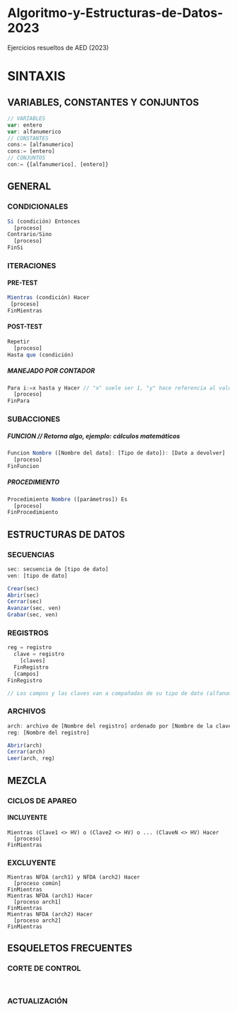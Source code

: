 # Algoritmo-y-Estructuras-de-Datos-2023
Ejercicios resueltos de AED (2023)

# SINTAXIS

## VARIABLES, CONSTANTES Y CONJUNTOS
```js
// VARIABLES
var: entero
var: alfanumerico
// CONSTANTES
cons:= [alfanumerico]
cons:= [entero]
// CONJUNTOS
con:= {[alfanumerico], [entero]}
```

## GENERAL

  ### CONDICIONALES
  ```js
  Si (condición) Entonces
    [proceso]
  Contrario/Sino
    [proceso]
  FinSi
  ```
  
  ### ITERACIONES
  #### PRE-TEST
  ```js
  Mientras (condición) Hacer
   [proceso]
  FinMientras
  ```
  #### POST-TEST
  ```js
  Repetir
    [proceso]
  Hasta que (condición)
  ```
  ##### MANEJADO POR CONTADOR
  ```js
  Para i:=x hasta y Hacer // "x" suele ser 1, "y" hace referencia al valor maximo de iteraciones
    [proceso]
  FinPara
  ```
  
  ### SUBACCIONES
  ##### FUNCION // Retorna algo, ejemplo: cálculos matemáticos
  ```js
  Funcion Nombre ([Nombre del dato]: [Tipo de dato]): [Dato a devolver]
    [proceso]
  FinFuncion
  ```
  ##### PROCEDIMIENTO
  ```js
  Procedimiento Nombre ([parámetros]) Es
    [proceso]
  FinProcedimiento
  ```
  
## ESTRUCTURAS DE DATOS

  ### SECUENCIAS
  ```js
  sec: secuencia de [tipo de dato]
  ven: [tipo de dato]

  Crear(sec)
  Abrir(sec)
  Cerrar(sec)
  Avanzar(sec, ven)
  Grabar(sec, ven)
  ```
  ### REGISTROS
  ```js
  reg = registro
    clave = registro
      [claves]
    FinRegistro
    [campos]
  FinRegistro

  // Los campos y las claves van a compañadas de su tipo de dato (alfanumerico, numerico, booleano o conjunto) y de la cantidad, ejemplo: Clave: AN(2) --> "H1".
  ```
  ### ARCHIVOS 
  ```js
  arch: archivo de [Nombre del registro] ordenado por [Nombre de la clave]
  reg: [Nombre del registro]

  Abrir(arch)
  Cerrar(arch)
  Leer(arch, reg)
  ```
## MEZCLA

  ### CICLOS DE APAREO
  #### INCLUYENTE
  ```JS
  Mientras (Clave1 <> HV) o (Clave2 <> HV) o ... (ClaveN <> HV) Hacer  
    [proceso]
  FinMientras
  ```
  ### EXCLUYENTE
  ```JS
  Mientras NFDA (arch1) y NFDA (arch2) Hacer
    [proceso común]
  FinMientras
  Mientras NFDA (arch1) Hacer
    [proceso arch1]       
  FinMientras
  Mientras NFDA (arch2) Hacer
    [proceso arch2]  
  FinMientras
  ```
  
  
## ESQUELETOS FRECUENTES

### CORTE DE CONTROL
  ```js
    
  ```
### ACTUALIZACIÓN
  ```js
  ```
